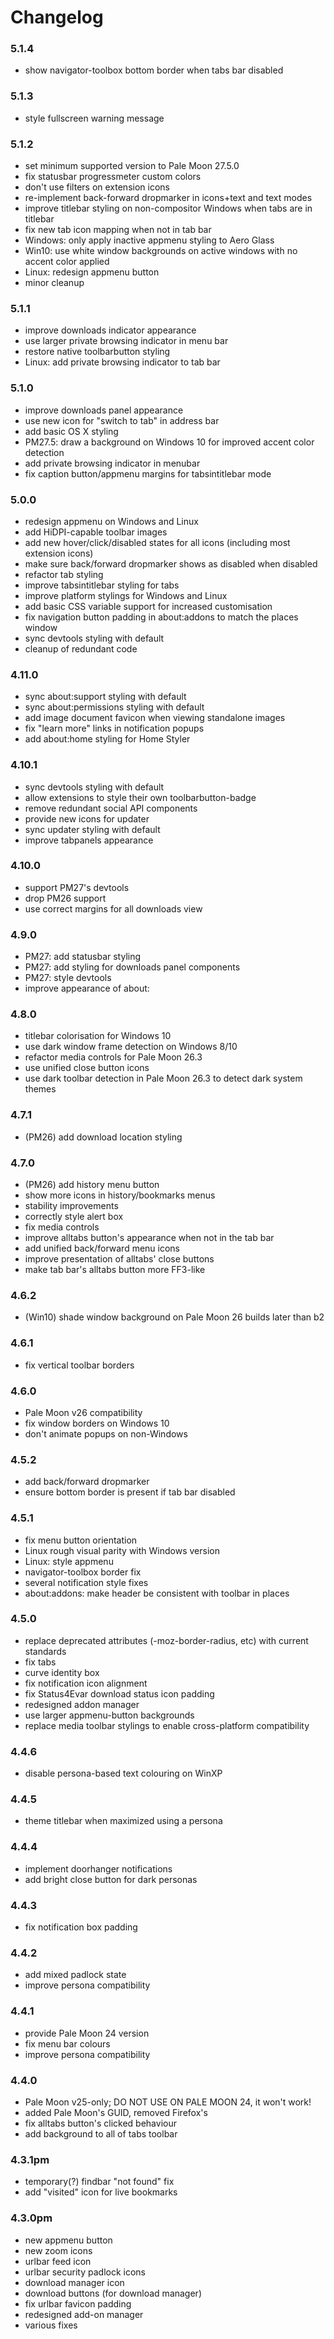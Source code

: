# Changelog

### 5.1.4
- show navigator-toolbox bottom border when tabs bar disabled

### 5.1.3
- style fullscreen warning message

### 5.1.2
- set minimum supported version to Pale Moon 27.5.0
- fix statusbar progressmeter custom colors
- don't use filters on extension icons
- re-implement back-forward dropmarker in icons+text and text modes
- improve titlebar styling on non-compositor Windows when tabs are in titlebar
- fix new tab icon mapping when not in tab bar
- Windows: only apply inactive appmenu styling to Aero Glass
- Win10: use white window backgrounds on active windows with no accent color applied
- Linux: redesign appmenu button
- minor cleanup

### 5.1.1
- improve downloads indicator appearance
- use larger private browsing indicator in menu bar
- restore native toolbarbutton styling
- Linux: add private browsing indicator to tab bar

### 5.1.0
- improve downloads panel appearance
- use new icon for "switch to tab" in address bar
- add basic OS X styling
- PM27.5: draw a background on Windows 10 for improved accent color detection
- add private browsing indicator in menubar
- fix caption button/appmenu margins for tabsintitlebar mode

### 5.0.0
- redesign appmenu on Windows and Linux
- add HiDPI-capable toolbar images
- add new hover/click/disabled states for all icons (including most extension icons)
- make sure back/forward dropmarker shows as disabled when disabled
- refactor tab styling
- improve tabsintitlebar styling for tabs
- improve platform stylings for Windows and Linux
- add basic CSS variable support for increased customisation
- fix navigation button padding in about:addons to match the places window
- sync devtools styling with default
- cleanup of redundant code

### 4.11.0
- sync about:support styling with default
- sync about:permissions styling with default
- add image document favicon when viewing standalone images
- fix "learn more" links in notification popups
- add about:home styling for Home Styler

### 4.10.1
- sync devtools styling with default
- allow extensions to style their own toolbarbutton-badge
- remove redundant social API components
- provide new icons for updater
- sync updater styling with default
- improve tabpanels appearance

### 4.10.0
- support PM27's devtools
- drop PM26 support
- use correct margins for all downloads view

### 4.9.0
- PM27: add statusbar styling
- PM27: add styling for downloads panel components
- PM27: style devtools
- improve appearance of about:

### 4.8.0
- titlebar colorisation for Windows 10
- use dark window frame detection on Windows 8/10
- refactor media controls for Pale Moon 26.3
- use unified close button icons
- use dark toolbar detection in Pale Moon 26.3 to detect dark system themes

### 4.7.1
- (PM26) add download location styling

### 4.7.0
- (PM26) add history menu button
- show more icons in history/bookmarks menus
- stability improvements
- correctly style alert box
- fix media controls
- improve alltabs button's appearance when not in the tab bar
- add unified back/forward menu icons
- improve presentation of alltabs' close buttons
- make tab bar's alltabs button more FF3-like

### 4.6.2
- (Win10) shade window background on Pale Moon 26 builds later than b2

### 4.6.1
- fix vertical toolbar borders

### 4.6.0
- Pale Moon v26 compatibility
- fix window borders on Windows 10
- don't animate popups on non-Windows

### 4.5.2
- add back/forward dropmarker
- ensure bottom border is present if tab bar disabled

### 4.5.1
- fix menu button orientation
- Linux rough visual parity with Windows version
- Linux: style appmenu
- navigator-toolbox border fix
- several notification style fixes
- about:addons: make header be consistent with toolbar in places

### 4.5.0
- replace deprecated attributes (-moz-border-radius, etc) with current standards
- fix tabs
- curve identity box
- fix notification icon alignment
- fix Status4Evar download status icon padding
- redesigned addon manager
- use larger appmenu-button backgrounds
- replace media toolbar stylings to enable cross-platform compatibility

### 4.4.6
- disable persona-based text colouring on WinXP

### 4.4.5
- theme titlebar when maximized using a persona

### 4.4.4
- implement doorhanger notifications
- add bright close button for dark personas

### 4.4.3
- fix notification box padding

### 4.4.2
- add mixed padlock state
- improve persona compatibility

### 4.4.1
- provide Pale Moon 24 version
- fix menu bar colours
- improve persona compatibility

### 4.4.0
- Pale Moon v25-only; DO NOT USE ON PALE MOON 24, it won't work!
- added Pale Moon's GUID, removed Firefox's
- fix alltabs button's clicked behaviour
- add background to all of tabs toolbar

### 4.3.1pm
- temporary(?) findbar "not found" fix
- add "visited" icon for live bookmarks

### 4.3.0pm
- new appmenu button
- new zoom icons
- urlbar feed icon
- urlbar security padlock icons
- download manager icon
- download buttons (for download manager)
- fix urlbar favicon padding
- redesigned add-on manager
- various fixes